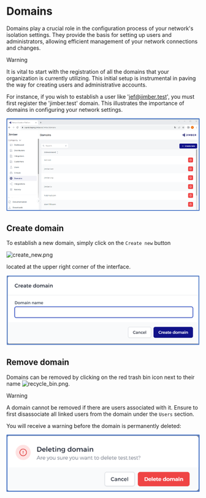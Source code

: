 # Domains

Domains play a crucial role in the configuration process of your network's isolation settings. They provide the basis for setting up users and administrators, allowing efficient management of your network connections and changes.

> [!WARNING]
> It is vital to start with the registration of all the domains that your organization is currently utilizing. This initial setup is instrumental in paving the way for creating users and administrative accounts.

For instance, if you wish to establish a user like 'jef@jimber.test', you must first register the 'jimber.test' domain. This illustrates the importance of domains in configuring your network settings.

![domains.png](domains.png)

## Create domain

To establish a new domain, simply click on the `Create new` button 

![create_new.png](/create_new.png)

located at the upper right corner of the interface.

![networkisolationcreatenewdomain.png](create_domain.png)

## Remove domain

Domains can be removed by clicking on the red trash bin icon next to their name ![recycle_bin.png](/recycle_bin.png). 

> [!WARNING]
> A domain cannot be removed if there are users associated with it. Ensure to first disassociate all linked users from the domain under the `Users` section.

You will receive a warning before the domain is permanently deleted:

![deleting-domain.png](deleting_domain.png)
